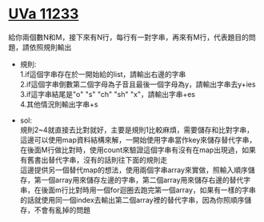 # [UVa 11233](https://vjudge.net/problem/UVA-11233)  

給你兩個數N和M，接下來有N行，每行有一對字串，再來有M行，代表題目的問題，請依照規則輸出  

* 規則:  
  1.if這個字串存在於一開始給的list，請輸出右邊的字串  
  2.if這個字串倒數第二個字母為子音且最後一個字母為y，請輸出字串去y+ies  
  3.if這字串結尾是"o" "s" "ch" "sh" "x"，請輸出字串+es  
  4.其他情況則輸出字串+s

* sol:  
  規則2~4就直接去比對就好，主要是規則1比較麻煩，需要儲存和比對字串，這邊可以使用map資料結構來解，一開始使用字串當作key來儲存替代字串，在後面M行做比對時，使用count來驗證這個字串有沒有在map出現過，如果有舊書出替代字串，沒有的話則往下面的規則走  
  這邊提供另一個替代map的想法，使用兩個字串array來實做，照輸入順序儲存，第一個array用來儲存左邊的字串，第二個array用來儲存右邊的替代字串，在後面m行比對時用一個for迴圈去跑完第一個array，如果有一樣的字串的話就使用同一個index去輸出第二個array裡的替代字串，因為你照順序儲存，不會有亂掉的問題
